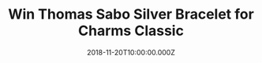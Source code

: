 ---
campaign-uuid: "c-223d352f-6ccc-4fa0-9641-3c4c9887aea6"
type: "Competition"
category: "Gifts"
date: "2018-11-20T10:00:00.000Z"
end-date: "2018-12-17T23:59:00.000Z"
disable-form: false
is_promoted: false
has_entry_page: true
title: "Win Thomas Sabo Silver Bracelet for Charms Classic"
competition-description: "<p>We have the perfect gift this Christmas, the Thomas Sabo\
  \ Silver Bracelet for Charms Classic. With a flair for trends, love of detail and\
  \ a passion for jewellery, company founder Thomas Sabo not only gave Sterling silver\
  \ a new appearance in the eighties but a new significance, too.</p>\n<p>The Thomas\
  \ Sabo Silver Bracelet for Charms Classic will look amazing on you, want it? Click\
  \ below for a chance to win.</p>\n"
hero-header: "Win Thomas Sabo Silver Bracelet for Charms Classic"
terms-confirmation: "N/A"
banner-img: "https://assets.expresslyapp.com/asset-7d5096d7-7e60-4414-ac9b-16dc7df26c50.jpg"
logo-left-href: "http://club.expressly.io"
logo-left-image: "https://assets.expresslyapp.com/asset-ca4f532b-f25d-4f63-bd66-fd013c75c543.jpg"
logo-left-title: "expressly club"
bg-image-hero: "https://assets.expresslyapp.com/asset-001fb6b6-81d0-4c3f-861c-ad74b439a840.jpg"
bg-image-first: "https://assets.expresslyapp.com/asset-c74a8bec-e778-4d2b-8f03-624d3b31e8fa.jpg"
section1-content: "<p>Since the company was founded in 1984, the identity and style\
  \ of Thomas Sabo have been characterised by a sparkling precious metal: 925 Sterling\
  \ silver is nickel-free and the purest silver used in the jewellery sector with\
  \ the best physical properties.</p>\n<p>With a flair for trends, love of detail\
  \ and a passion for jewellery, company founder Thomas Sabo not only gave Sterling\
  \ silver a new appearance in the eighties but a new significance, too. Today, Thomas\
  \ Sabo is one of the globally leading companies in the jewellery and watches sector.\
  \ In addition to the iconic Sterling Silver Collection, with the Glam & Soul women’\
  s line and the Rebel at heart men’s line, the product world of Thomas Sabo now also\
  \ includes the Charm Club, as well as its own watches and beauty line.</p>\n<p>This\
  \ bracelet is the best present for Christmas, if you can't wait to have it now,\
  \ enter the form below for a chance to win!</p>\n"
entry-title: "Win Thomas Sabo Silver Bracelet for Charms Classic"
entry-content: "<p>Enter the draw to win Thomas Sabo Silver Bracelet for Charms Classic\n\
  by completing the form below before 23:59 on 17th of December 2018.</p>\n"
has-winner: true
winner-title: "CONGRATULATIONS to Carole E. who won the beautiful Thomas Sabo Silver\
  \ Bracelet for Charms Classic!"
winner-banner: "https://assets.expresslyapp.com/asset-f95bad5e-27c2-4533-9b3f-6cb5f875cc86.jpg"
prize-description: "Thomas Sabo Silver Bracelet for Charms Classic"
special-conditions: "Multiple entries are allowed up to one every day."
country-restrictions:
- "GB"
---